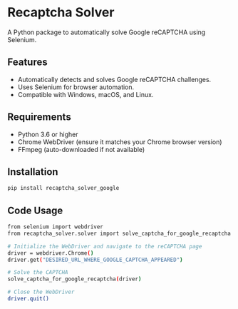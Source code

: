# Recaptcha Solver

A Python package to automatically solve Google reCAPTCHA using Selenium.

## Features

- Automatically detects and solves Google reCAPTCHA challenges.
- Uses Selenium for browser automation.
- Compatible with Windows, macOS, and Linux.

## Requirements

- Python 3.6 or higher
- Chrome WebDriver (ensure it matches your Chrome browser version)
- FFmpeg (auto-downloaded if not available)

## Installation

```bash
pip install recaptcha_solver_google
```

## Code Usage

```bash
from selenium import webdriver
from recaptcha_solver.solver import solve_captcha_for_google_recaptcha

# Initialize the WebDriver and navigate to the reCAPTCHA page
driver = webdriver.Chrome()
driver.get("DESIRED_URL_WHERE_GOOGLE_CAPTCHA_APPEARED")

# Solve the CAPTCHA
solve_captcha_for_google_recaptcha(driver)

# Close the WebDriver
driver.quit()
```
